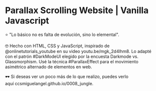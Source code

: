 # Parallax Scrolling Website | Vanilla Javascript

⭐ "Lo básico no es falta de evolución, sino lo elemental".

🤓 Hecho con HTML, CSS y JavaScript, inspirado de @onlinetutorials_youtube en su video youtu.be/mgk_2d4lhm8. Lo adapté con el patrón #DarkModeUI elegido por la encuesta Darkmode vs. Glassmorphism. Usé la técnica #ParallaxEffect para el movimiento asimétrico alternado de elementos en web.

🕶️ Si deseas ver un poco más de lo que realizo, puedes verlo aquí ccsmiguelangel.github.io/0008_jungle.